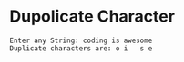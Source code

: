 # Dupolicate Character

```
Enter any String: coding is awesome
Duplicate characters are: o i   s e
```
